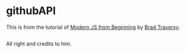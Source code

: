 # githubAPI

This is from the tutorial of <a href="https://www.udemy.com/modern-javascript-from-the-beginning" target="_blank">Modern JS from Beginning</a> by 
<a href="https://www.traversymedia.com/">Brad Traversy</a>.

  <a href="https://i.udemycdn.com/user/200_H/21681922_4513_5.jpg">
    <img src="https://i.udemycdn.com/user/200_H/21681922_4513_5.jpg" alt=""></a>

All right and credits to him.

